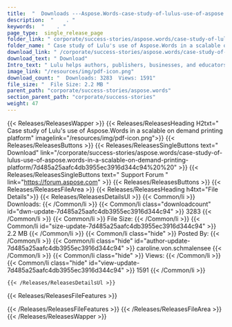 ```yaml
---
title:  "  Downloads ---Aspose.Words-case-study-of-lulus-use-of-aspose.words-in-a-scalable-on-demand-printing-platform . " 
description:  "    . " 
keywords:  "    . " 
page_type:  single_release_page
folder_link: " corporate/success-stories/aspose.words/case-study-of-lulus-use-of-aspose.words-in-a-scalable-on-demand-printing-platform/"
folder_name: " Case study of Lulu's use of Aspose.Words in a scalable on demand printing platform"
download_link: " /corporate/success-stories/aspose.words/case-study-of-lulus-use-of-aspose.words-in-a-scalable-on-demand-printing-platform/7d485a25aafc4db3955ec3916d344c94"
download_text: " Download"
Intro_text: " Lulu helps authors, publishers, businesses, and educators publish and sell print..."
image_link: "/resources/img/pdf-icon.png"
download_count: "  Downloads: 3283  Views: 1591"
file_size: "  File Size: 2.2 MB "
parent_path: "corporate/success-stories/aspose.words"
section_parent_path: "corporate/success-stories"
weight: 47 
---
```


{{< Releases/ReleasesWapper >}}
  {{< Releases/ReleasesHeading H2txt=" Case study of Lulu's use of Aspose.Words in a scalable on demand printing platform" imagelink="/resources/img/pdf-icon.png">}}
  {{< Releases/ReleasesButtons >}}
    {{< Releases/ReleasesSingleButtons text=" Download" link="/corporate/success-stories/aspose.words/case-study-of-lulus-use-of-aspose.words-in-a-scalable-on-demand-printing-platform/7d485a25aafc4db3955ec3916d344c94%20%20" >}}
    {{< Releases/ReleasesSingleButtons text=" Support Forum " link="https://forum.aspose.com" >}}
  {{< Releases/ReleasesButtons >}}
  {{< Releases/ReleasesFileArea >}}
    {{< Releases/ReleasesHeading h4txt="File Details">}}
    {{< Releases/ReleasesDetailsUl >}}
            {{< Common/li  >}} Downloads: {{< /Common/li >}} 
      {{< Common/li class="downloadcount" id="dwn-update-7d485a25aafc4db3955ec3916d344c94" >}} 3283 {{< /Common/li >}} 
      {{< Common/li  >}} File Size: {{< /Common/li >}} 
      {{< Common/li id="size-update-7d485a25aafc4db3955ec3916d344c94" >}} 2.2 MB {{< /Common/li >}} 
      {{< Common/li  class="hide" >}} Posted By: {{< /Common/li >}} 
      {{< Common/li class="hide" id="author-update-7d485a25aafc4db3955ec3916d344c94" >}} caroline.von.schmalensee {{< /Common/li >}} 
      {{< Common/li class="hide"  >}} Views: {{< /Common/li >}} 
      {{< Common/li class="hide" id="view-update-7d485a25aafc4db3955ec3916d344c94" >}} 1591 {{< /Common/li >}} 

    {{< /Releases/ReleasesDetailsUl >}}

  {{< Releases/ReleasesFileFeatures >}}
      
  {{< /Releases/ReleasesFileFeatures >}}
 {{< /Releases/ReleasesFileArea >}}
{{< /Releases/ReleasesWapper >}}


